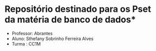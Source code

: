 #  Repositório destinado para os Pset da matéria de banco de dados*

- Professor: Abrantes 
- Aluno: Sthefany Sobrinho Ferreira Alves  
- Turma : CC1M
